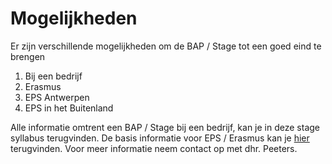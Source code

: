 # Mogelijkheden

Er zijn verschillende mogelijkheden om de BAP / Stage tot een goed eind te brengen

1. Bij een bedrijf
2. Erasmus
3. EPS Antwerpen
4. EPS in het Buitenland

Alle informatie omtrent een BAP / Stage bij een bedrijf, kan je in deze stage
syllabus terugvinden. De basis informatie voor EPS / Erasmus kan je [hier](erasmus_eps.md)
terugvinden. Voor meer informatie neem contact op met dhr. Peeters.

